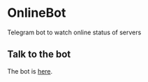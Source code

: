 # OnlineBot
Telegram bot to watch online status of servers

## Talk to the bot
The bot is [here](https://telegram.me/PimOnlineBot).
